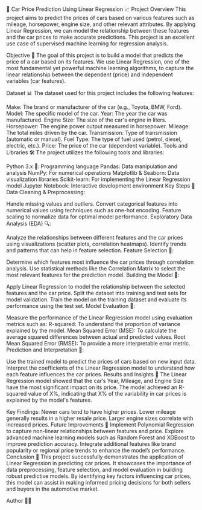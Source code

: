 🚗 Car Price Prediction Using Linear Regression 📈
Project Overview
This project aims to predict the prices of cars based on various features such as mileage, horsepower, engine size, and other relevant attributes. By applying Linear Regression, we can model the relationship between these features and the car prices to make accurate predictions. This project is an excellent use case of supervised machine learning for regression analysis.

Objective 🎯
The goal of this project is to build a model that predicts the price of a car based on its features. We use Linear Regression, one of the most fundamental yet powerful machine learning algorithms, to capture the linear relationship between the dependent (price) and independent variables (car features).

Dataset 📊
The dataset used for this project includes the following features:

Make: The brand or manufacturer of the car (e.g., Toyota, BMW, Ford).
Model: The specific model of the car.
Year: The year the car was manufactured.
Engine Size: The size of the car's engine in liters.
Horsepower: The engine power output measured in horsepower.
Mileage: The total miles driven by the car.
Transmission: Type of transmission (automatic or manual).
Fuel Type: The type of fuel used (petrol, diesel, electric, etc.).
Price: The price of the car (dependent variable).
Tools and Libraries 🛠️
The project utilizes the following tools and libraries:

Python 3.x 🐍: Programming language
Pandas: Data manipulation and analysis
NumPy: For numerical operations
Matplotlib & Seaborn: Data visualization libraries
Scikit-learn: For implementing the Linear Regression model
Jupyter Notebook: Interactive development environment
Key Steps 🚀
Data Cleaning & Preprocessing:

Handle missing values and outliers.
Convert categorical features into numerical values using techniques such as one-hot encoding.
Feature scaling to normalize data for optimal model performance.
Exploratory Data Analysis (EDA) 🔍:

Analyze the relationships between different features and the car prices using visualizations (scatter plots, correlation heatmaps).
Identify trends and patterns that can help in feature selection.
Feature Selection 🔧:

Determine which features most influence the car prices through correlation analysis.
Use statistical methods like the Correlation Matrix to select the most relevant features for the prediction model.
Building the Model 🧠:

Apply Linear Regression to model the relationship between the selected features and the car price.
Split the dataset into training and test sets for model validation.
Train the model on the training dataset and evaluate its performance using the test set.
Model Evaluation 📏:

Measure the performance of the Linear Regression model using evaluation metrics such as:
R-squared: To understand the proportion of variance explained by the model.
Mean Squared Error (MSE): To calculate the average squared differences between actual and predicted values.
Root Mean Squared Error (RMSE): To provide a more interpretable error metric.
Prediction and Interpretation 🤖:

Use the trained model to predict the prices of cars based on new input data.
Interpret the coefficients of the Linear Regression model to understand how each feature influences the car prices.
Results and Insights 🎉
The Linear Regression model showed that the car’s Year, Mileage, and Engine Size have the most significant impact on its price. The model achieved an R-squared value of X%, indicating that X% of the variability in car prices is explained by the model's features.

Key Findings:
Newer cars tend to have higher prices.
Lower mileage generally results in a higher resale price.
Larger engine sizes correlate with increased prices.
Future Improvements 🔮
Implement Polynomial Regression to capture non-linear relationships between features and price.
Explore advanced machine learning models such as Random Forest and XGBoost to improve prediction accuracy.
Integrate additional features like brand popularity or regional price trends to enhance the model’s performance.
Conclusion 🏁
This project successfully demonstrates the application of Linear Regression in predicting car prices. It showcases the importance of data preprocessing, feature selection, and model evaluation in building robust predictive models. By identifying key factors influencing car prices, this model can assist in making informed pricing decisions for both sellers and buyers in the automotive market.

Author 🧑‍💻
